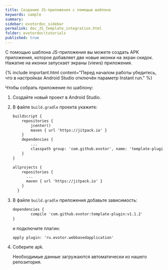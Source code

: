 ```yaml
---
title: Создание JS-приложения с помощью шаблона
keywords: sample
summary:
sidebar: evotordoc_sidebar
permalink: doc_JS_template_integration.html
folder: evotordoc\tutorials
published: true
---
```


С помощью шаблона JS-приложения вы можете создать APK приложения, которое добавляет две новые иконки на экран скидок. Нажатие на иконки запускает экраны (views) приложения.

{% include important.html content="Перед началом работы убедитесь, что в настройках Android Studio отключён параметр Instant run." %}

Чтобы собрать приложение по шаблону:

1. Создайте новый проект в Android Studio.
2. В файле `build.gradle` проекта укажите:

    ```1
    buildscript {
        repositories {
            jcenter()
            maven { url 'https://jitpack.io' }
        }
        dependencies {
            ...
            classpath group: 'com.github.evotor', name: 'template-plugin', version: 'v1.1.2'
        }
    }

    allprojects {
        repositories {
          ...
          maven { url 'https://jitpack.io' }
        }
      }
   ```

4. В файле `build.gradle` приложения добавьте зависимость:

    ```1
    dependencies {
            compile 'com.github.evotor:template-plugin:v1.1.2'
    }
    ```

    и подключите плагин:

    ```1
    apply plugin: 'ru.evotor.webbasedapplication'
    ```

5. Соберите apk.

   Необходимые данные загружаются автоматически из нашего репозитория.

